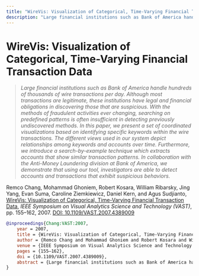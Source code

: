 ```yaml
---
title: "WireVis: Visualization of Categorical, Time-Varying Financial Transaction Data"
description: "Large financial institutions such as Bank of America handle hundreds of thousands of wire transactions per day. Although most transactions are legitimate, these institutions have legal and financial obligations in discovering those that are suspicious. With the methods of fraudulent activities ever changing, searching on predefined patterns is often insufficient in detecting previously undiscovered methods. In this paper, we present a set of coordinated visualizations based on identifying specific keywords within the wire transactions. The different views used in our system depict relationships among keywords and accounts over time. Furthermore, we introduce a search-by-example technique which extracts accounts that show similar transaction patterns. In collaboration with the Anti-Money Laundering division at Bank of America, we demonstrate that using our tool, investigators are able to detect accounts and transactions that exhibit suspicious behaviors."
---
```


# WireVis: Visualization of Categorical, Time-Varying Financial Transaction Data

> _Large financial institutions such as Bank of America handle hundreds of thousands of wire transactions per day. Although most transactions are legitimate, these institutions have legal and financial obligations in discovering those that are suspicious. With the methods of fraudulent activities ever changing, searching on predefined patterns is often insufficient in detecting previously undiscovered methods. In this paper, we present a set of coordinated visualizations based on identifying specific keywords within the wire transactions. The different views used in our system depict relationships among keywords and accounts over time. Furthermore, we introduce a search-by-example technique which extracts accounts that show similar transaction patterns. In collaboration with the Anti-Money Laundering division at Bank of America, we demonstrate that using our tool, investigators are able to detect accounts and transactions that exhibit suspicious behaviors._

Remco Chang, Mohammad Ghoniem, Robert Kosara, William Ribarsky, Jing Yang, Evan Suma, Caroline Ziemkiewicz, Daniel Kern, and Agus Sudjianto, <a href="https://media.eagereyes.org/papers/2007/Chang-VAST-2007.pdf" target="_blank">WireVis: Visualization of Categorical, Time-Varying Financial Transaction Data</a>, _IEEE Symposium on Visual Analytics Science and Technology (VAST)_, pp. 155–162, 2007. <a href="https://dx.doi.org/10.1109/VAST.2007.4389009" target="_new">DOI: 10.1109/VAST.2007.4389009</a>


```bibtex
@inproceedings{Chang:VAST:2007,
	year = 2007,
	title = {WireVis: Visualization of Categorical, Time-Varying Financial Transaction Data},
	author = {Remco Chang and Mohammad Ghoniem and Robert Kosara and William Ribarsky and Jing Yang and Evan Suma and Caroline Ziemkiewicz and Daniel Kern and Agus Sudjianto},
	venue = {IEEE Symposium on Visual Analytics Science and Technology (VAST)},
	pages = {155–162},
	doi = {10.1109/VAST.2007.4389009},
	abstract = {Large financial institutions such as Bank of America handle hundreds of thousands of wire transactions per day. Although most transactions are legitimate, these institutions have legal and financial obligations in discovering those that are suspicious. With the methods of fraudulent activities ever changing, searching on predefined patterns is often insufficient in detecting previously undiscovered methods. In this paper, we present a set of coordinated visualizations based on identifying specific keywords within the wire transactions. The different views used in our system depict relationships among keywords and accounts over time. Furthermore, we introduce a search-by-example technique which extracts accounts that show similar transaction patterns. In collaboration with the Anti-Money Laundering division at Bank of America, we demonstrate that using our tool, investigators are able to detect accounts and transactions that exhibit suspicious behaviors.},
}
```

